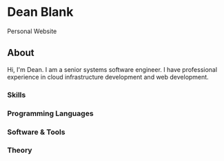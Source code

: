 # Dean Blank
Personal Website

## About
Hi, I'm Dean. I am a senior systems software engineer. I have professional experience in cloud infrastructure development and web development.

### Skills

### Programming Languages

### Software & Tools

### Theory
